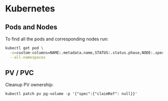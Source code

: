 # Kubernetes

## Pods and Nodes

To find all the pods and corresponding nodes run:

```bash
kubectl get pod \
  -o=custom-columns=NAME:.metadata.name,STATUS:.status.phase,NODE:.spec.nodeName \
  --all-namespaces
```

## PV / PVC

Cleanup PV ownership:

```
kubectl patch pv pg-volume -p '{"spec":{"claimRef": null}}'
```
